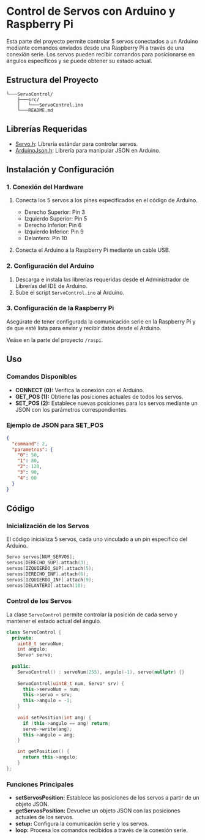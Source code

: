 

# Control de Servos con Arduino y Raspberry Pi

Esta parte del proyecto permite controlar 5 servos conectados a un Arduino mediante comandos enviados desde una Raspberry Pi a través de una conexión serie. Los servos pueden recibir comandos para posicionarse en ángulos específicos y se puede obtener su estado actual.

## Estructura del Proyecto

```plaintext
└───ServoControl/
    ├───src/
    │   └───ServoControl.ino
    └───README.md
```

## Librerías Requeridas

- [Servo.h](https://www.arduino.cc/en/Reference/Servo): Librería estándar para controlar servos.
- [ArduinoJson.h](https://arduinojson.org/): Librería para manipular JSON en Arduino.

## Instalación y Configuración

### 1. Conexión del Hardware

1. Conecta los 5 servos a los pines especificados en el código de Arduino.
   - Derecho Superior: Pin 3
   - Izquierdo Superior: Pin 5
   - Derecho Inferior: Pin 6
   - Izquierdo Inferior: Pin 9
   - Delantero: Pin 10

2. Conecta el Arduino a la Raspberry Pi mediante un cable USB.

### 2. Configuración del Arduino

1. Descarga e instala las librerías requeridas desde el Administrador de Librerías del IDE de Arduino.
2. Sube el script `ServoControl.ino` al Arduino.

### 3. Configuración de la Raspberry Pi

Asegúrate de tener configurada la comunicación serie en la Raspberry Pi y de que esté lista para enviar y recibir datos desde el Arduino.

Veáse en la parte del proyecto `/raspi`.

## Uso

### Comandos Disponibles

- **CONNECT (0):** Verifica la conexión con el Arduino.
- **GET_POS (1):** Obtiene las posiciones actuales de todos los servos.
- **SET_POS (2):** Establece nuevas posiciones para los servos mediante un JSON con los parámetros correspondientes.

### Ejemplo de JSON para SET_POS

```json
{
  "command": 2,
  "parametros": {
    "0": 50,
    "1": 80,
    "2": 120,
    "3": 90,
    "4": 60
  }
}
```

## Código

### Inicialización de los Servos

El código inicializa 5 servos, cada uno vinculado a un pin específico del Arduino.

```cpp
Servo servos[NUM_SERVOS];
servos[DERECHO_SUP].attach(3);
servos[IZQUIERDO_SUP].attach(5);
servos[DERECHO_INF].attach(6);
servos[IZQUIERDO_INF].attach(9);
servos[DELANTERO].attach(10);
```

### Control de los Servos

La clase `ServoControl` permite controlar la posición de cada servo y mantener el estado actual del ángulo.

```cpp
class ServoControl {
  private:
    uint8_t servoNum;
    int angulo;
    Servo* servo;
  
  public:
    ServoControl() : servoNum(255), angulo(-1), servo(nullptr) {}
    
    ServoControl(uint8_t num, Servo* srv) {
      this->servoNum = num;
      this->servo = srv;
      this->angulo = -1;
    }
    
    void setPosition(int ang) {
      if (this->angulo == ang) return;
      servo->write(ang);
      this->angulo = ang;
    }

    int getPosition() {
      return this->angulo;
    }
};
```

### Funciones Principales

- **setServosPosition:** Establece las posiciones de los servos a partir de un objeto JSON.
- **getServosPosition:** Devuelve un objeto JSON con las posiciones actuales de los servos.
- **setup:** Configura la comunicación serie y los servos.
- **loop:** Procesa los comandos recibidos a través de la conexión serie.

